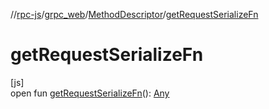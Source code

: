 //[rpc-js](../../../index.md)/[grpc_web](../index.md)/[MethodDescriptor](index.md)/[getRequestSerializeFn](get-request-serialize-fn.md)

# getRequestSerializeFn

[js]\
open fun [getRequestSerializeFn](get-request-serialize-fn.md)(): [Any](https://kotlinlang.org/api/latest/jvm/stdlib/kotlin/-any/index.html)
